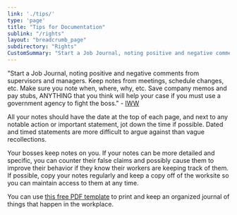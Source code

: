 ```yaml
---
link: './tips/'
type: 'page'
title: "Tips for Documentation"
sublink: "/rights"
layout: "breadcrumb_page"
subdirectory: "Rights"
CustomSummary: "Start a Job Journal, noting positive and negative comments from supervisors and managers."
---
```

"Start a Job Journal, noting positive and negative comments from supervisors and managers. Keep notes from meetings, schedule changes, etc. Make sure you note when, where, why, etc. Save company memos and pay stubs, ANYTHING that you think will help your case if you must use a government agency to fight the boss." - [IWW](https://www.iww.org/organize)

All your notes should have the date at the top of each page, and next to any notable action or important statement, jot down the time if possible. Dated and timed statements are more difficult to argue against than vague recollections.

Your bosses keep notes on you. If your notes can be more detailed and specific, you can counter their false claims and possibly cause them to improve their behavior if they know their workers are keeping track of them. If possible, copy your notes regularly and keep a copy off of the worksite so you can maintain access to them at any time.

You can use [this free PDF template](https://www.iww.org/PDF/Organize/JobJournal.pdf) to print and keep an organized journal of things that happen in the workplace.